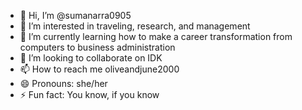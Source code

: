 - 👋 Hi, I’m @sumanarra0905
- 👀 I’m interested in traveling, research, and management
- 🌱 I’m currently learning how to make a career transformation from computers to business administration
- 💞️ I’m looking to collaborate on IDK
- 📫 How to reach me oliveandjune2000
- 😄 Pronouns: she/her
- ⚡ Fun fact: You know, if you know

<!---
sumanarra0905/sumanarra0905 is a ✨ special ✨ repository because its `README.md` (this file) appears on your GitHub profile.
You can click the Preview link to take a look at your changes.
--->
